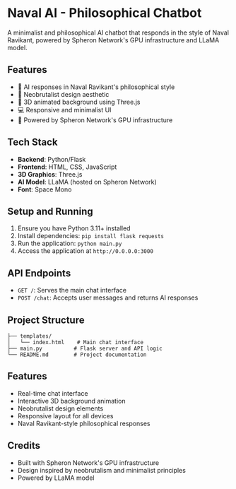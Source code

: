 
# Naval AI - Philosophical Chatbot

A minimalist and philosophical AI chatbot that responds in the style of Naval Ravikant, powered by Spheron Network's GPU infrastructure and LLaMA model.

## Features

- 🧠 AI responses in Naval Ravikant's philosophical style
- 🎨 Neobrutalist design aesthetic
- 🌟 3D animated background using Three.js
- 💻 Responsive and minimalist UI
- 🚀 Powered by Spheron Network's GPU infrastructure

## Tech Stack

- **Backend**: Python/Flask
- **Frontend**: HTML, CSS, JavaScript
- **3D Graphics**: Three.js
- **AI Model**: LLaMA (hosted on Spheron Network)
- **Font**: Space Mono

## Setup and Running

1. Ensure you have Python 3.11+ installed
2. Install dependencies: `pip install flask requests`
3. Run the application: `python main.py`
4. Access the application at `http://0.0.0.0:3000`

## API Endpoints

- `GET /`: Serves the main chat interface
- `POST /chat`: Accepts user messages and returns AI responses

## Project Structure

```
├── templates/
│   └── index.html    # Main chat interface
├── main.py          # Flask server and API logic
└── README.md        # Project documentation
```

## Features

- Real-time chat interface
- Interactive 3D background animation
- Neobrutalist design elements
- Responsive layout for all devices
- Naval Ravikant-style philosophical responses

## Credits

- Built with Spheron Network's GPU infrastructure
- Design inspired by neobrutalism and minimalist principles
- Powered by LLaMA model
